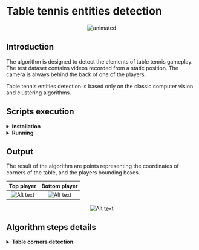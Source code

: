 # Table tennis entities detection

<p align="center">
  <img src="resources/readme/base_detections.gif?raw=true" alt="animated" />
</p>

## Introduction
The algorithm is designed to detect the elements of table tennis gameplay.
The test dataset contains videos recorded from a static position. The camera is always behind the back of one of the players.


Table tennis entities detection is based only on the classic computer vision and clustering algorithms.

## Scripts execution 
<details>
<summary> <b>Installation</b> </summary>
Due to the use of only image operations and unsupervised clustering algorithms, the GPU is not required. 
To prepare the environment, just install the libraries from requirements.txt.
</details>
<details>
<summary> <b>Running</b> </summary>
Temporarily there is no specific script configuration. An example usage is in the main.py file.
</details>

## Output
The result of the algorithm are points representing the coordinates of corners of the table, and the players bounding boxes.



<div align="center">

|                             Top player                             |                              Bottom player                               |
|:------------------------------------------------------------------:|:------------------------------------------------------------------------:|
| ![Alt text](resources/readme/player_top.gif?raw=true "top player") | ![Alt text](resources/readme/player_bottom.gif?raw=true "bottom player") |


![Alt text](resources/readme/table.gif?raw=true "table")

</div>

## Algorithm steps details

<details>
<summary><b> Table corners detection </b></summary>

<details>
<summary> Table contours detection </summary>

### Table lines detection

#### Lines detection

Table lines detection is based on the Probabilistic Hough Transform. Successive frames are transformed and detected lines are saved in the mask. When iteration is done, the mask contains the table lines and excess lines detected outside the table.

<p align="center">
  <img src="resources/readme/lines_table.gif?raw=true" alt="animated" />
</p>

#### Choosing the right contours
On the finished mask, connected components are detected, and the component closest to the center of the image is selected.

<p align="center">
  <img src="resources/readme/lines_table_center.gif?raw=true" alt="animated" />
</p>


</details>

<details>
<summary> Table mask corner detections</summary>

### Lines theta and rho calculation
<p align="center">
  <img src="resources/readme/lines_mask.gif?raw=true" alt="animated" />
</p>

#### General line detection
Mask lines detection is based on Hough Line Transform.

<p align="center">
  <img src="resources/readme/hough_line_transform.jpg?raw=true" alt="animated" />
</p>

#### Lines filtering
The algorithm filters redundant lines which rho and theta values ​​are close to each other.

<p align="center">
  <img src="resources/readme/hough_line_transform_filtered.jpg?raw=true" alt="animated" />
</p>

#### Lines clustering
The lines are clustered due to the angle of inclination. Clustering is done by the DBSCAN algorithm. Outlier lines are removed from lines list.

<p align="center">
  <img src="resources/readme/hough_line_transform_filtered_clustered.jpg?raw=true" alt="animated" />
</p>


### Lines intersection on a table

<p align="center">
  <img src="resources/readme/intersections.gif?raw=true" alt="animated" />
</p>

#### Intersections
All points of intersection between the horizontal and vertical lines are calculated basis on theta and rho of lines.

<p align="center">
  <img src="resources/readme/intersections.jpg?raw=true" alt="animated" />
</p>


#### Intersections clustering
The Intersections are clustered due to the position on the Cartesian plane. Clustering is done by the DBSCAN algorithm.

<p align="center">
  <img src="resources/readme/intersections_clusters.jpg?raw=true" alt="animated" />
</p>


#### Intersections clusters centroids
Intersection cluster centroids are calculated as the average of all existing points in the cluster.

<p align="center">
  <img src="resources/readme/intersections_centroids.jpg?raw=true" alt="animated" />
</p>

</details>



</details>
